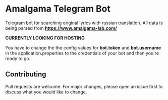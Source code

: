 # Amalgama Telegram Bot
Telegram bot for searching original lyrics with russian translation.
All data is being parsed from **https://www.amalgama-lab.com/**

**CURRENTLY LOOKING FOR HOSTING**

You have to change the the config values for 
**bot.token** and **bot.username** 
in the application.properties to the credentials of your bot and then you're ready to go.

## Contributing
Pull requests are welcome. For major changes, please open an issue first to discuss what you would like to change.
